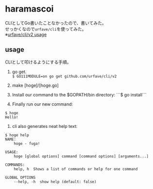# haramascoi

CLIとしてGo書いたことなかったので、書いてみた。  
せっかくなので`urfave/cli`を使ってみた。  
※[urfave/cli/v2 usage](https://github.com/urfave/cli/blob/master/docs/v2/manual.md#getting-started)

## usage

CLIとして叩けるようにする手順。

1. go get.  
```$ GO111MODULE=on go get github.com/urfave/cli/v2```

1. make [hoge]/[hoge.go]

1. Install our command to the $GOPATH/bin directory:  
```$ go install```

1. Finally run our new command:  

```text
$ hoge
Hello!
```

1. cli also generates neat help text:

```text
$ hoge help
NAME:
    hoge - fuga!

USAGE:
    hoge [global options] command [command options] [arguments...]

COMMANDS:
    help, h  Shows a list of commands or help for one command

GLOBAL OPTIONS
    --help, -h  show help (default: false)
```
